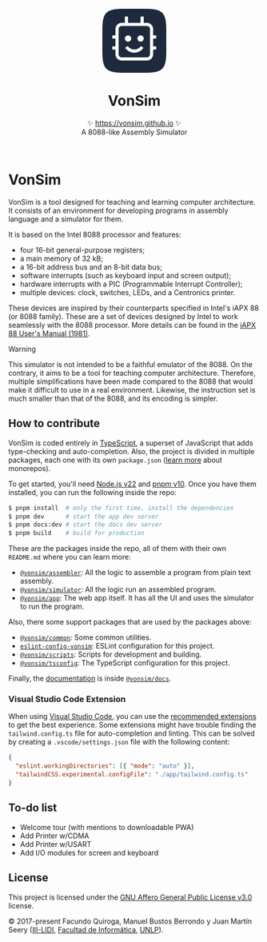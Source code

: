 <p align="center">
  <img src="app/public/favicon.svg" height="128px" align="center" alt="VonSim logo" />
  <h1 align="center">VonSim</h1>
  <p align="center">
    ✨ <a href="https://vonsim.github.io">https://vonsim.github.io</a> ✨
    <br/>
    A 8088-like Assembly Simulator
  </p>
</p>

<br/>

# VonSim

VonSim is a tool designed for teaching and learning computer architecture. It consists of an environment for developing programs in assembly language and a simulator for them.

It is based on the Intel 8088 processor and features:

- four 16-bit general-purpose registers;
- a main memory of 32 kB;
- a 16-bit address bus and an 8-bit data bus;
- software interrupts (such as keyboard input and screen output);
- hardware interrupts with a PIC (Programmable Interrupt Controller);
- multiple devices: clock, switches, LEDs, and a Centronics printer.

These devices are inspired by their counterparts specified in Intel's iAPX 88 (or 8088 family). These are a set of devices designed by Intel to work seamlessly with the 8088 processor. More details can be found in the [iAPX 88 User's Manual (1981)](http://www.bitsavers.org/components/intel/8086/1981_iAPX_86_88_Users_Manual.pdf).

> [!WARNING]
> This simulator is not intended to be a faithful emulator of the 8088. On the contrary, it aims to be a tool for teaching computer architecture. Therefore, multiple simplifications have been made compared to the 8088 that would make it difficult to use in a real environment. Likewise, the instruction set is much smaller than that of the 8088, and its encoding is simpler.

## How to contribute

VonSim is coded entirely in [TypeScript](https://www.typescriptlang.org/), a superset of JavaScript that adds type-checking and auto-completion. Also, the project is divided in multiple packages, each one with its own `package.json` ([learn more](https://turbo.build/repo/docs/core-concepts/monorepos) about monorepos).

To get started, you'll need [Node.js v22](https://nodejs.org/) and [pnpm v10](https://pnpm.io). Once you have them installed, you can run the following inside the repo:

```bash
$ pnpm install  # only the first time, install the dependencies
$ pnpm dev      # start the app dev server
$ pnpm docs:dev # start the docs dev server
$ pnpm build    # build for production
```

These are the packages inside the repo, all of them with their own `README.md` where you can learn more:

- [`@vonsim/assembler`](./packages/assembler/): All the logic to assemble a program from plain text assembly.
- [`@vonsim/simulator`](./packages/simulator/): All the logic run an assembled program.
- [`@vonsim/app`](./app/): The web app itself. It has all the UI and uses the simulator to run the program.

Also, there some support packages that are used by the packages above:

- [`@vonsim/common`](./packages/common/): Some common utilities.
- [`eslint-config-vonsim`](./packages/eslint-config-vonsim/): ESLint configuration for this project.
- [`@vonsim/scripts`](./packages/scripts/): Scripts for development and building.
- [`@vonsim/tsconfig`](./packages/tsconfig/): The TypeScript configuration for this project.

Finally, the [documentation](https://vonsim.github.io/en/) is inside [`@vonsim/docs`](./docs/).

### Visual Studio Code Extension

When using [Visual Studio Code](https://code.visualstudio.com/), you can use the [recommended extensions](./.vscode/extensions.json) to get the best experience. Some extensions might have trouble finding the `tailwind.config.ts` file for auto-completion and linting. This can be solved by creating a `.vscode/settings.json` file with the following content:

```json
{
  "eslint.workingDirectories": [{ "mode": "auto" }],
  "tailwindCSS.experimental.configFile": "./app/tailwind.config.ts"
}
```

## To-do list

- Welcome tour (with mentions to downloadable PWA)
- Add Printer w/CDMA
- Add Printer w/USART
- Add I/O modules for screen and keyboard

## License

This project is licensed under the [GNU Affero General Public License v3.0](./LICENSE) license.

&copy; 2017-present Facundo Quiroga, Manuel Bustos Berrondo y Juan Martín Seery ([III-LIDI](https://weblidi.info.unlp.edu.ar/), [Facultad de Informática](https://info.unlp.edu.ar/), [UNLP](https://unlp.edu.ar/)).
